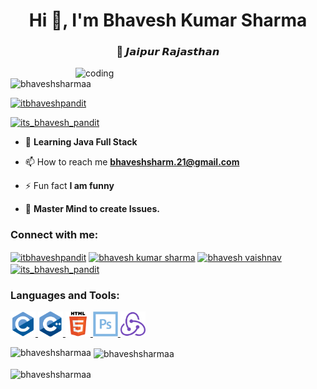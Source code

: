 <h1 align="center">Hi 👋, I'm Bhavesh Kumar Sharma</h1>
<h3 align="center">📍 𝙅𝙖𝙞𝙥𝙪𝙧 𝙍𝙖𝙟𝙖𝙨𝙩𝙝𝙖𝙣</h3>

<img align="right" alt="coding" width="400" src="https://user-images.githubusercontent.com/55389276/140866485-8fb1c876-9a8f-4d6a-98dc-08c4981eaf70.gif">

<p align="left"> <img src="https://komarev.com/ghpvc/?username=bhaveshsharmaa&label=Profile%20views&color=0e75b6&style=flat" alt="bhaveshsharmaa" /> </p>

<p align="left"> <a href="https://twitter.com/itbhaveshpandit" target="blank"><img src="https://img.shields.io/twitter/follow/itbhaveshpandit?logo=twitter&style=for-the-badge" alt="itbhaveshpandit" /></a> </p>

<p align="left"> <a href="https://instagram.com/its_bhavesh_pandit" target="blank"><img src="https://img.shields.io/twitter/follow/its_bhavesh_pandit?logo=instagram&style=for-the-badge" alt="its_bhavesh_pandit" /></a> </p>


- 💬 **Learning Java Full Stack**

- 📫 How to reach me **bhaveshsharm.21@gmail.com**

- ⚡ Fun fact **I am funny**

- 🔴 **Master Mind to create Issues.**

<h3 align="left">Connect with me:</h3>
<p align="left">
<a href="https://twitter.com/itbhaveshpandit" target="blank"><img align="center" src="https://raw.githubusercontent.com/rahuldkjain/github-profile-readme-generator/master/src/images/icons/Social/twitter.svg" alt="itbhaveshpandit" height="30" width="40" /></a>
<a href="https://www.linkedin.com/in/itsbhaveshpandit" target="blank"><img align="center" src="https://raw.githubusercontent.com/rahuldkjain/github-profile-readme-generator/master/src/images/icons/Social/linked-in-alt.svg" alt="bhavesh kumar sharma" height="30" width="40" /></a>
<a href="https://fb.com/itsbhaveshpandit" target="blank"><img align="center" src="https://raw.githubusercontent.com/rahuldkjain/github-profile-readme-generator/master/src/images/icons/Social/facebook.svg" alt="bhavesh vaishnav" height="30" width="40" /></a>
<a href="https://instagram.com/its_bhavesh_pandit" target="blank"><img align="center" src="https://raw.githubusercontent.com/rahuldkjain/github-profile-readme-generator/master/src/images/icons/Social/instagram.svg" alt="its_bhavesh_pandit" height="30" width="40" /></a>
</p>

<h3 align="left">Languages and Tools:</h3>
<p align="left"> <a href="https://www.cprogramming.com/" target="_blank" rel="noreferrer"> <img src="https://raw.githubusercontent.com/devicons/devicon/master/icons/c/c-original.svg" alt="c" width="40" height="40"/> </a> <a href="https://www.w3schools.com/cpp/" target="_blank" rel="noreferrer"> <img src="https://raw.githubusercontent.com/devicons/devicon/master/icons/cplusplus/cplusplus-original.svg" alt="cplusplus" width="40" height="40"/> </a> <a href="https://www.w3.org/html/" target="_blank" rel="noreferrer"> <img src="https://raw.githubusercontent.com/devicons/devicon/master/icons/html5/html5-original-wordmark.svg" alt="html5" width="40" height="40"/> </a> <a href="https://www.photoshop.com/en" target="_blank" rel="noreferrer"> <img src="https://raw.githubusercontent.com/devicons/devicon/master/icons/photoshop/photoshop-line.svg" alt="photoshop" width="40" height="40"/> </a> <a href="https://redux.js.org" target="_blank" rel="noreferrer"> <img src="https://raw.githubusercontent.com/devicons/devicon/master/icons/redux/redux-original.svg" alt="redux" width="40" height="40"/> </a> </p>

<p><img align="left" src="https://github-readme-stats.vercel.app/api/top-langs?username=bhaveshsharmaa&show_icons=true&locale=en&layout=compact" alt="bhaveshsharmaa" /></p>

<p>&nbsp;<img align="center" src="https://github-readme-stats.vercel.app/api?username=bhaveshsharmaa&show_icons=true&locale=en" alt="bhaveshsharmaa" /></p>

<p><img align="center" src="https://github-readme-streak-stats.herokuapp.com/?user=bhaveshsharmaa&theme=highcontrast&hide_border=true&" alt="bhaveshsharmaa" /></p>
